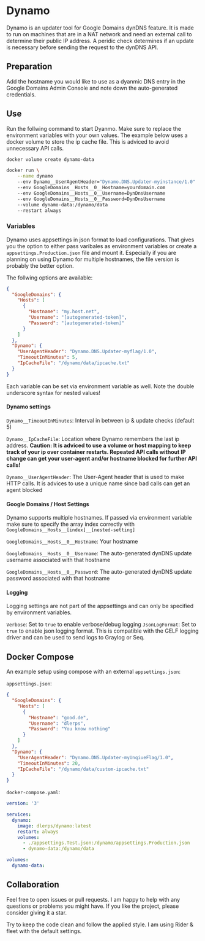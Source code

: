 # Dynamo

Dynamo is an updater tool for Google Domains dynDNS feature. It is made to run on machines that are in a NAT network and need an external call to determine their public IP address. A peridic check determines if an update is necessary before sending the request to the dynDNS API.

## Preparation

Add the hostname you would like to use as a dyanmic DNS entry in the Google Domains Admin Console and note down the auto-generated credentials.

## Use

Run the follwing command to start Dyanmo. Make sure to replace the environment variables with your own values. The example below uses a docker volume to store the ip cache file. This is adviced to avoid unnecessary API calls.

```bash
docker volume create dynamo-data

docker run \
    --name dynamo
    --env Dynamo__UserAgentHeader="Dynamo.DNS.Updater-myinstance/1.0"
    --env GoogleDomains__Hosts__0__Hostname=yourdomain.com
    --env GoogleDomains__Hosts__0__Username=DynDnsUsername
    --env GoogleDomains__Hosts__0__Password=DynDnsUsername
    --volume dynamo-data:/dynamo/data
    --restart always
```

### Variables

Dynamo uses appsettings in json format to load configurations. That gives you the option to either pass varibales as environment variables or create a `appsettings.Production.json` file and mount it. Especially if you are planning on using Dynamo for multiple hostnames, the file version is probably the better option.

The follwing options are available:

```json
{
  "GoogleDomains": {
    "Hosts": [
      {
        "Hostname": "my.host.net",
        "Username": "[autogenerated-token]",
        "Password": "[autogenerated-token]"
      }
    ]
  },
  "Dynamo": {
    "UserAgentHeader": "Dynamo.DNS.Updater-myflag/1.0",
    "TimeoutInMinutes": 5,
    "IpCacheFile": "/dynamo/data/ipcache.txt"
  }
}
```

Each variable can be set via environment variable as well. Note the double underscore syntax for nested values!

#### Dynamo settings

`Dynamo__TimeoutInMinutes`: Interval in between ip & update checks (default 5)

`Dynamo__IpCacheFile`: Location where Dynamo remembers the last ip address. **Caution: It is adviced to use a volume or host mapping to keep track of your ip over container restarts. Repeated API calls without IP change can get your user-agent and/or hostname blocked for further API calls!**

`Dynamo__UserAgentHeader`: The User-Agent header that is used to make HTTP calls. It is advices to use a unique name since bad calls can get an agent blocked

#### Google Domains / Host Settings

Dynamo supports multiple hostnames. If passed via environment variable make sure to specify the array index correctly with `GoogleDomains__Hosts__[index]__[nested-setting]`


`GoogleDomains__Hosts__0__Hostname`:  Your hostname

`GoogleDomains__Hosts__0__Username`:  The auto-generated dynDNS update username associated with that hostname

`GoogleDomains__Hosts__0__Password`:  The auto-generated dynDNS update password associated with that hostname

#### Logging

Logging settings are not part of the appsettings and can only be specified by environment variables. 

`Verbose`: Set to `true` to enable verbose/debug logging
`JsonLogFormat`: Set to `true` to enable json logging format. This is compatible with the GELF logging driver and can be used to send logs to Graylog or Seq.

## Docker Compose

An example setup using compose with an external `appsettings.json`:

`appsettings.json`:

```json
{
  "GoogleDomains": {
    "Hosts": [
      {
        "Hostname": "good.de",
        "Username": "dlerps",
        "Password": "You know nothing"
      }
    ]
  },
  "Dynamo": {
    "UserAgentHeader": "Dynamo.DNS.Updater-myUnqiueFlag/1.0",
    "TimeoutInMinutes": 20,
    "IpCacheFile": "/dynamo/data/custom-ipcache.txt"
  }
}

```

`docker-compose.yaml`:

```yaml
version: '3'

services:
  dynamo:
    image: dlerps/dynamo:latest
    restart: always
    volumes:
      - ./appsettings.Test.json:/dynamo/appsettings.Production.json
      - dynamo-data:/dynamo/data

volumes:
  dynamo-data:
```

## Collaboration

Feel free to open issues or pull requests. I am happy to help with any questions or problems you might have. If you like the project, please consider giving it a star.

Try to keep the code clean and follow the applied style. I am using Rider &amp; fleet with the default settings.